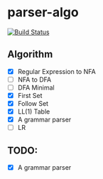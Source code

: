 # parser-algo

[![Build Status](https://travis-ci.org/zedongh/Parser-Algo.svg?branch=master)](https://travis-ci.org/zedongh/Parser-Algo)

## Algorithm
- [x] Regular Expression to NFA
- [ ] NFA to DFA
- [ ] DFA Minimal
- [x] First Set
- [x] Follow Set
- [x] LL(1) Table
- [x] A grammar parser
- [ ] LR

## TODO: 

- [x] A grammar parser